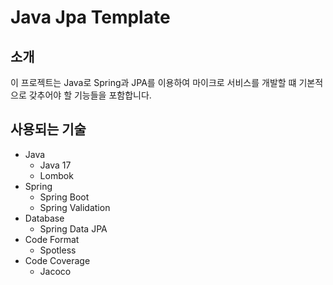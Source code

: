 # Java Jpa Template
## 소개
이 프로젝트는 Java로 Spring과 JPA를 이용하여 마이크로 서비스를 개발할 떄 기본적으로 갖추어야 할 기능들을 포함합니다.
## 사용되는 기술
- Java
  - Java 17
  - Lombok
- Spring
  - Spring Boot
  - Spring Validation
- Database
  - Spring Data JPA
- Code Format
  - Spotless
- Code Coverage
  - Jacoco